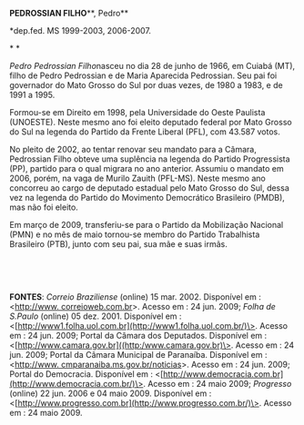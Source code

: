 **PEDROSSIAN FILHO****, Pedro**

\*dep.fed. MS 1999-2003, 2006-2007.

* *

*Pedro Pedrossian Filho*nasceu no dia 28 de junho de 1966, em Cuiabá
(MT), filho de Pedro Pedrossian e de Maria Aparecida Pedrossian. Seu pai
foi governador do Mato Grosso do Sul por duas vezes, de 1980 a 1983, e
de 1991 a 1995.

Formou-se em Direito em 1998, pela Universidade do Oeste Paulista
(UNOESTE). Neste mesmo ano foi eleito deputado federal por Mato Grosso
do Sul na legenda do Partido da Frente Liberal (PFL), com 43.587 votos.

No pleito de 2002, ao tentar renovar seu mandato para a Câmara,
Pedrossian Filho obteve uma suplência na legenda do Partido Progressista
(PP), partido para o qual migrara no ano anterior. Assumiu o mandato em
2006, porém, na vaga de Murilo Zauith (PFL-MS). Neste mesmo ano
concorreu ao cargo de deputado estadual pelo Mato Grosso do Sul, dessa
vez na legenda do Partido do Movimento Democrático Brasileiro (PMDB),
mas não foi eleito.

Em março de 2009, transferiu-se para o Partido da Mobilização Nacional
(PMN) e no mês de maio tornou-se membro do Partido Trabalhista
Brasileiro (PTB), junto com seu pai, sua mãe e suas irmãs.

 

 

**FONTES**: *Correio Braziliense* (online) 15 mar. 2002. Disponível em :
\<[http://www. correioweb.com.br](http://www.%20correioweb.com.br/)\>.
Acesso em : 24 jun. 2009; *Folha de S.Paulo* (online) 05 dez. 2001.
Disponível em :
\<[http://www1.folha.uol.com.br](http://www1.folha.uol.com.br/)\>.
Acesso em : 24 jun. 2009; Portal da Câmara dos Deputados. Disponível em
: \<[http://www.camara.gov.br]((http:/www.camara.gov.br)\>. Acesso em :
24 jun. 2009; Portal da Câmara Municipal de Paranaíba. Disponível em :
\<[http://www.
cmparanaiba.ms.gov.br/noticias](http://www.%20cmparanaiba.ms.gov.br/noticias)\>.
Acesso em : 24 jun. 2009; Portal do Democracia. Disponível em :
\<[http://www.democracia.com.br](http://www.democracia.com.br/)\>.
Acesso em : 24 maio 2009; *Progresso* (online) 22 jun. 2006 e 04 maio
2009. Disponível em :
\<[http://www.progresso.com.br](http://www.progresso.com.br/)\>. Acesso
em : 24 maio 2009.

 

 
